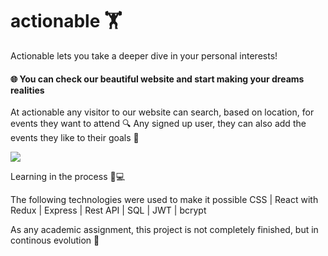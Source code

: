 # actionable 🏋️
Actionable lets you take a deeper dive in your personal interests!

#### 🌐 You can check our beautiful website and start making your dreams realities 

At actionable any visitor to our website can search, based on location, for events they want to attend 🔍
Any signed up user, they can also add the events they like to their goals 👤

![](images/actionable.png)

Learning in the process 📖💻

The following technologies were used to make it possible CSS | React with Redux | Express | Rest API | SQL | JWT | bcrypt

As any academic assignment, this project is not completely finished, but in continous evolution 🧬
